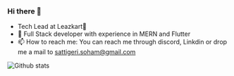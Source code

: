 ### Hi there 👋


- Tech Lead at Leazkart🥑
- 🌱 Full Stack developer with experience in MERN and Flutter
- 📫 How to reach me: You can reach me through discord, Linkdin or drop me a mail to sattigeri.soham@gmail.com

![Github stats](https://github-readme-stats.vercel.app/api?username=Soham041201)
